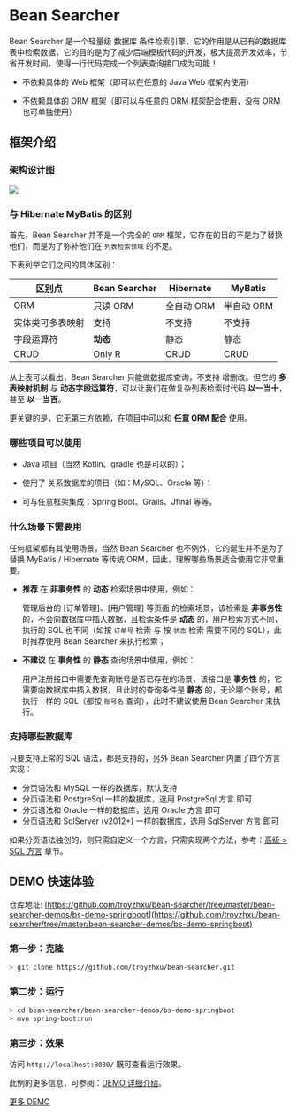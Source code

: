 
# Bean Searcher

Bean Searcher 是一个轻量级 数据库 条件检索引擎，它的作用是从已有的数据库表中检索数据，它的目的是为了减少后端模板代码的开发，极大提高开发效率，节省开发时间，使得一行代码完成一个列表查询接口成为可能！

* 不依赖具体的 Web 框架（即可以在任意的 Java Web 框架内使用）

* 不依赖具体的 ORM 框架（即可以与任意的 ORM 框架配合使用，没有 ORM 也可单独使用）

## 框架介绍

### 架构设计图

![](/architecture.jpg)

### 与 Hibernate MyBatis 的区别

首先，Bean Searcher 并不是一个完全的 `ORM` 框架，它存在的目的不是为了替换他们，而是为了弥补他们在 `列表检索领域` 的不足。

下表列举它们之间的具体区别：

区别点 | Bean Searcher | Hibernate | MyBatis
-|-|-|-
ORM | 只读 ORM | 全自动 ORM | 半自动 ORM
实体类可多表映射 | 支持 | 不支持 | 不支持
字段运算符 | **动态** | 静态 | 静态
CRUD | Only R | CRUD | CRUD

从上表可以看出，Bean Searcher 只能做数据库查询，不支持 增删改。但它的 **多表映射机制** 与 **动态字段运算符**，可以让我们在做复杂列表检索时代码 **以一当十**，甚至 **以一当百**。

更关键的是，它无第三方依赖，在项目中可以和 **任意 ORM 配合** 使用。

### 哪些项目可以使用

* Java 项目（当然 Kotlin、gradle 也是可以的）；

* 使用了 关系数据库的项目（如：MySQL、Oracle 等）；

* 可与任意框架集成：Spring Boot、Grails、Jfinal 等等。

### 什么场景下需要用

任何框架都有其使用场景，当然 Bean Searcher 也不例外，它的诞生并不是为了替换 MyBatis / Hibernate 等传统 ORM，因此，理解哪些场景适合使用它非常重要。

* **推荐** 在 **非事务性** 的 **动态** 检索场景中使用，例如：

  管理后台的 [订单管理]、[用户管理] 等页面 的检索场景，该检索是 **非事务性** 的，不会向数据库中插入数据，且检索条件是 **动态** 的，用户检索方式不同，执行的 SQL 也不同（如按 `订单号` 检索 与 按 `状态` 检索 需要不同的 SQL），此时推荐使用 Bean Searcher 来执行检索；

* **不建议** 在 **事务性** 的 **静态** 查询场景中使用，例如：

  用户注册接口中需要先查询账号是否已存在的场景，该接口是 **事务性** 的，它需要向数据库中插入数据，且此时的查询条件是 **静态** 的，无论哪个账号，都执行一样的 SQL（都按 `账号名` 查询），此时不建议使用 Bean Searcher 来执行。

### 支持哪些数据库

只要支持正常的 SQL 语法，都是支持的，另外 Bean Searcher 内置了四个方言实现：

* 分页语法和 MySQL 一样的数据库，默认支持
* 分页语法和 PostgreSql 一样的数据库，选用 PostgreSql 方言 即可
* 分页语法和 Oracle 一样的数据库，选用 Oracle 方言 即可
* 分页语法和 SqlServer (v2012+) 一样的数据库，选用 SqlServer 方言 即可

如果分页语法独创的，则只需自定义一个方言，只需实现两个方法，参考：[高级 > SQL 方言](/guide/advance/dialect) 章节。

## DEMO 快速体验

仓库地址: [https://github.com/troyzhxu/bean-searcher/tree/master/bean-searcher-demos/bs-demo-springboot](https://github.com/troyzhxu/bean-searcher/tree/master/bean-searcher-demos/bs-demo-springboot)

### 第一步：克隆

```bash
> git clone https://github.com/troyzhxu/bean-searcher.git
```

### 第二步：运行

```bash
> cd bean-searcher/bean-searcher-demos/bs-demo-springboot
> mvn spring-boot:run
```

### 第三步：效果

访问 `http://localhost:8080/` 既可查看运行效果。

此例的更多信息，可参阅：[DEMO 详细介绍](https://github.com/troyzhxu/bean-searcher/tree/master/bean-searcher-demos/bs-demo-springboot)。

[更多 DEMO](https://github.com/troyzhxu/bean-searcher/tree/master/bean-searcher-demos)
